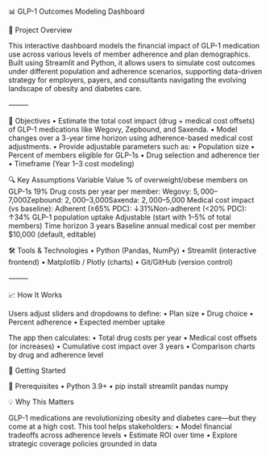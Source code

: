 📊 GLP-1 Outcomes Modeling Dashboard

🧪 Project Overview

This interactive dashboard models the financial impact of GLP-1 medication use across various levels of member adherence and plan demographics. Built using Streamlit and Python, it allows users to simulate cost outcomes under different population and adherence scenarios, supporting data-driven strategy for employers, payers, and consultants navigating the evolving landscape of obesity and diabetes care.

⸻

🎯 Objectives
	•	Estimate the total cost impact (drug + medical cost offsets) of GLP-1 medications like Wegovy, Zepbound, and Saxenda.
	•	Model changes over a 3-year time horizon using adherence-based medical cost adjustments.
	•	Provide adjustable parameters such as:
	•	Population size
	•	Percent of members eligible for GLP-1s
	•	Drug selection and adherence tier
	•	Timeframe (Year 1–3 cost modeling)

🔍 Key Assumptions
Variable
Value
% of overweight/obese members on GLP-1s
19%
Drug costs per year per member:
Wegovy: $5,000–$7,000Zepbound: $2,000–$3,000Saxenda: $2,000–$5,000
Medical cost impact (vs baseline):
Adherent (≥65% PDC): ↓31%Non-adherent (<20% PDC): ↑34%
GLP-1 population uptake
Adjustable (start with 1–5% of total members)
Time horizon
3 years
Baseline annual medical cost per member
$10,000 (default, editable)

🛠️ Tools & Technologies
	•	Python (Pandas, NumPy)
	•	Streamlit (interactive frontend)
	•	Matplotlib / Plotly (charts)
	•	Git/GitHub (version control)

⸻

📈 How It Works

Users adjust sliders and dropdowns to define:
	•	Plan size
	•	Drug choice
	•	Percent adherence
	•	Expected member uptake

The app then calculates:
	•	Total drug costs per year
	•	Medical cost offsets (or increases)
	•	Cumulative cost impact over 3 years
	•	Comparison charts by drug and adherence level

🚀 Getting Started

🔧 Prerequisites
	•	Python 3.9+
	•	pip install streamlit pandas numpy

💡 Why This Matters

GLP-1 medications are revolutionizing obesity and diabetes care—but they come at a high cost. This tool helps stakeholders:
	•	Model financial tradeoffs across adherence levels
	•	Estimate ROI over time
	•	Explore strategic coverage policies grounded in data